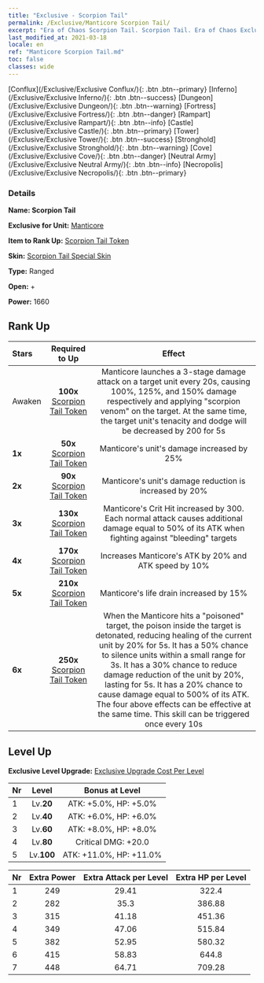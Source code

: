 ```yaml
---
title: "Exclusive - Scorpion Tail"
permalink: /Exclusive/Manticore Scorpion Tail/
excerpt: "Era of Chaos Scorpion Tail. Scorpion Tail. Era of Chaos Exclusive Scorpion Tail. Manticore Exclusive."
last_modified_at: 2021-03-18
locale: en
ref: "Manticore Scorpion Tail.md"
toc: false
classes: wide
---
```

 [Conflux](/Exclusive/Exclusive Conflux/){: .btn .btn--primary} [Inferno](/Exclusive/Exclusive Inferno/){: .btn .btn--success} [Dungeon](/Exclusive/Exclusive Dungeon/){: .btn .btn--warning} [Fortress](/Exclusive/Exclusive Fortress/){: .btn .btn--danger} [Rampart](/Exclusive/Exclusive Rampart/){: .btn .btn--info} [Castle](/Exclusive/Exclusive Castle/){: .btn .btn--primary} [Tower](/Exclusive/Exclusive Tower/){: .btn .btn--success} [Stronghold](/Exclusive/Exclusive Stronghold/){: .btn .btn--warning} [Cove](/Exclusive/Exclusive Cove/){: .btn .btn--danger} [Neutral Army](/Exclusive/Exclusive Neutral Army/){: .btn .btn--info} [Necropolis](/Exclusive/Exclusive Necropolis/){: .btn .btn--primary} 

### Details
 **Name: Scorpion Tail** 

 **Exclusive for Unit:** [Manticore](/units/Manticore/) 

 **Item to Rank Up:** [Scorpion Tail Token](/Items/con_992/)

 **Skin:** [Scorpion Tail Special Skin](/Items/con_660/)

 **Type:** Ranged

 **Open:** +

 **Power:** 1660

## Rank Up

  |     Stars    |  Required to Up | Effect |
  |:-------------|:---------------:|:---------------:|
  |  Awaken  | **100x** [Scorpion Tail Token](/Items/con_992/) | <Scorpion Raid> Manticore launches a 3-stage damage attack on a target unit every 20s, causing 100%, 125%, and 150% damage respectively and applying \"scorpion venom\" on the target. At the same time, the target unit's tenacity and dodge will be decreased by 200 for 5s |
  | **1x** <i class="fas fa-star"/> | **50x** [Scorpion Tail Token](/Items/con_992/) | Manticore's unit's damage increased by 25% |
  | **2x** <i class="fas fa-star"/> | **90x** [Scorpion Tail Token](/Items/con_992/) | Manticore's unit's damage reduction is increased by 20% |
  | **3x** <i class="fas fa-star"/> | **130x** [Scorpion Tail Token](/Items/con_992/) | Manticore's Crit Hit increased by 300. Each normal attack causes additional damage equal to 50% of its ATK when fighting against \"bleeding\" targets |
  | **4x** <i class="fas fa-star"/> | **170x** [Scorpion Tail Token](/Items/con_992/) | Increases Manticore's ATK by 20% and ATK speed by 10% |
  | **5x** <i class="fas fa-star"/> | **210x** [Scorpion Tail Token](/Items/con_992/) | Manticore's life drain increased by 15% |
  | **6x** <i class="fas fa-star"/> | **250x** [Scorpion Tail Token](/Items/con_992/) | <Poison Burst> When the Manticore hits a \"poisoned\" target, the poison inside the target is detonated, reducing healing of the current unit by 20% for 5s. It has a 50% chance to silence units within a small range for 3s. It has a 30% chance to reduce damage reduction of the unit by 20%, lasting for 5s. It has a 20% chance to cause damage equal to 500% of its ATK. The four above effects can be effective at the same time. This skill can be triggered once every 10s |


## Level Up
 **Exclusive Level Upgrade:** [Exclusive Upgrade Cost Per Level](/Exclusive/ExclusiveUpgradeCostPerLevel/)

  |  Nr  |   Level  | Bonus at Level |
  |:-----|:--------:|:--------------:|
  | 1 | Lv.**20** | ATK: +5.0%, HP: +5.0% |
  | 2 | Lv.**40** | ATK: +6.0%, HP: +6.0% |
  | 3 | Lv.**60** | ATK: +8.0%, HP: +8.0% |
  | 4 | Lv.**80** | Critical DMG: +20.0 |
  | 5 | Lv.**100** | ATK: +11.0%, HP: +11.0% |


  |  Nr  |  Extra Power | Extra Attack per Level | Extra HP per Level |
  |:-----|:--------:|:--------:|:--------:|
  | 1 | 249 | 29.41 | 322.4 |
  | 2 | 282 | 35.3 | 386.88 |
  | 3 | 315 | 41.18 | 451.36 |
  | 4 | 349 | 47.06 | 515.84 |
  | 5 | 382 | 52.95 | 580.32 |
  | 6 | 415 | 58.83 | 644.8 |
  | 7 | 448 | 64.71 | 709.28 |



